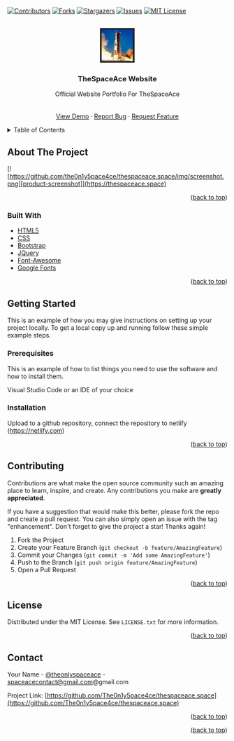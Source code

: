 <div id="top"></div>

[![Contributors][contributors-shield]][contributors-url]
[![Forks][forks-shield]][forks-url]
[![Stargazers][stars-shield]][stars-url]
[![Issues][issues-shield]][issues-url]
[![MIT License][license-shield]][license-url]



<!-- PROJECT LOGO -->
<br />
<div align="center">
  <a href="https://github.com/the0n1y5pace4ce/thespaceace.space">
    <img src="img/icon.jpeg" alt="Logo" width="80" height="80">
  </a>

<h3 align="center">TheSpaceAce Website</h3>

  <p align="center">
    Official Website Portfolio For TheSpaceAce
    <br />
    <br />
    <br />
    <a href="https://www.thespaceace.space">View Demo</a>
    ·
    <a href="https://github.com/The0n1y5pace4ce/thespaceace.space/issues">Report Bug</a>
    ·
    <a href="https://github.com/The0n1y5pace4ce/thespaceace.space/issues">Request Feature</a>
  </p>
</div>



<!-- TABLE OF CONTENTS -->
<details>
  <summary>Table of Contents</summary>
  <ol>
    <li>
      <a href="#about-the-project">About The Project</a>
      <ul>
        <li><a href="#built-with">Built With</a></li>
      </ul>
    </li>
    <li>
      <a href="#getting-started">Getting Started</a>
      <ul>
        <li><a href="#prerequisites">Prerequisites</a></li>
        <li><a href="#installation">Installation</a></li>
      </ul>
    </li>
  </ol>
</details>



<!-- ABOUT THE PROJECT -->
## About The Project
[![https://github.com/the0n1y5pace4ce/thespaceace.space/img/screenshot.png][product-screenshot]](https://thespaceace.space)



<p align="right">(<a href="#top">back to top</a>)</p>



### Built With

* [HTML5](https://www.developer.mozilla.org/en-US/docs/web/HTML)
* [CSS](https://www.developer.mozilla.org/en-US/docs/CSS)
* [Bootstrap](https://getbootstrap.com)
* [JQuery](https://jquery.com)
* [Font-Awesome](https://fontawesome.com)
* [Google Fonts](https://fonts.google.com)

<p align="right">(<a href="#top">back to top</a>)</p>



<!-- GETTING STARTED -->
## Getting Started

This is an example of how you may give instructions on setting up your project locally.
To get a local copy up and running follow these simple example steps.

### Prerequisites

This is an example of how to list things you need to use the software and how to install them.

Visual Studio Code or an IDE of your choice


### Installation

Upload to a github repository, connect the repository to netlify (https://netlify.com)

<p align="right">(<a href="#top">back to top</a>)</p>





<!-- CONTRIBUTING -->
## Contributing

Contributions are what make the open source community such an amazing place to learn, inspire, and create. Any contributions you make are **greatly appreciated**.

If you have a suggestion that would make this better, please fork the repo and create a pull request. You can also simply open an issue with the tag "enhancement".
Don't forget to give the project a star! Thanks again!

1. Fork the Project
2. Create your Feature Branch (`git checkout -b feature/AmazingFeature`)
3. Commit your Changes (`git commit -m 'Add some AmazingFeature'`)
4. Push to the Branch (`git push origin feature/AmazingFeature`)
5. Open a Pull Request

<p align="right">(<a href="#top">back to top</a>)</p>



<!-- LICENSE -->
## License

Distributed under the MIT License. See `LICENSE.txt` for more information.

<p align="right">(<a href="#top">back to top</a>)</p>



<!-- CONTACT -->
## Contact

Your Name - [@theonlyspaceace](https://twitter.com/theonlyspaceace) - spaceacecontact@gmail.com@gmail.com

Project Link: [https://github.com/The0n1y5pace4ce/thespaceace.space](https://github.com/The0n1y5pace4ce/thespaceace.space)

<p align="right">(<a href="#top">back to top</a>)</p>

<p align="right">(<a href="#top">back to top</a>)</p>



<!-- MARKDOWN LINKS & IMAGES -->
<!-- https://www.markdownguide.org/basic-syntax/#reference-style-links -->
[contributors-shield]: https://img.shields.io/github/contributors/The0n1y5pace4ce/thespaceace.space.svg?style=for-the-badge
[contributors-url]: https://github.com/The0n1y5pace4ce/thespaceace.space/graphs/contributors
[forks-shield]: https://img.shields.io/github/forks/The0n1y5pace4ce/thespaceace.space.svg?style=for-the-badge
[forks-url]: https://github.com/The0n1y5pace4ce/thespaceace.space/network/members
[stars-shield]: https://img.shields.io/github/stars/The0n1y5pace4ce/thespaceace.space.svg?style=for-the-badge
[stars-url]: https://github.com/The0n1y5pace4ce/thespaceace.space/stargazers
[issues-shield]: https://img.shields.io/github/issues/The0n1y5pace4ce/thespaceace.space.svg?style=for-the-badge
[issues-url]: https://github.com/The0n1y5pace4ce/thespaceace.space/issues
[license-shield]: https://img.shields.io/github/license/The0n1y5pace4ce/thespaceace.space.svg?style=for-the-badge
[license-url]: https://github.com/The0n1y5pace4ce/thespaceace.space/blob/master/LICENSE.txt
[product-screenshot]: images/screenshot.png